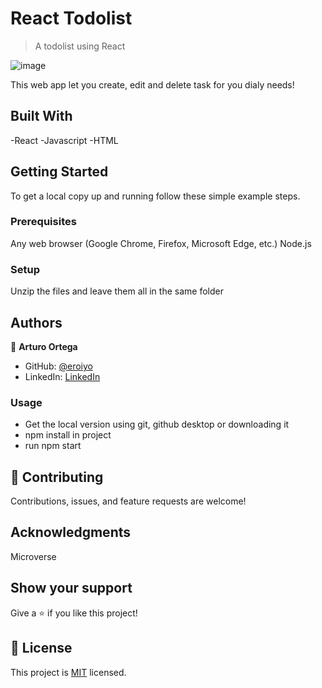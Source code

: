 # React Todolist

> A todolist using React

![image](https://user-images.githubusercontent.com/59938389/130679982-bf7112be-889d-4346-b6d5-f1b7ffe0c4b0.png)

This web app let you create, edit and delete task for you dialy needs!

## Built With

-React
-Javascript
-HTML
## Getting Started


To get a local copy up and running follow these simple example steps.

### Prerequisites

Any web browser (Google Chrome, Firefox, Microsoft Edge, etc.)
Node.js

### Setup

Unzip the files and leave them all in the same folder

## Authors

👤 **Arturo Ortega**

- GitHub: [@eroiyo](https://github.com/eroiyo)
- LinkedIn: [LinkedIn](https://www.linkedin.com/in/carlos-arturo-ortega-guanipa-39a1a5204/)

### Usage

- Get the local version using git, github desktop or downloading it
- npm install in project
- run npm start


## 🤝 Contributing

Contributions, issues, and feature requests are welcome!

## Acknowledgments

Microverse

## Show your support

Give a ⭐️ if you like this project!

## 📝 License

This project is [MIT](./MIT.md) licensed.
